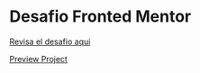# Desafio Fronted Mentor

[Revisa el desafio aqui](https://www.frontendmentor.io/challenges/ecommerce-product-page-UPsZ9MJp6)

[Preview Project](https://641a044f0be5670064ddf0dc--jolly-cuchufli-c0f24c.netlify.app/)